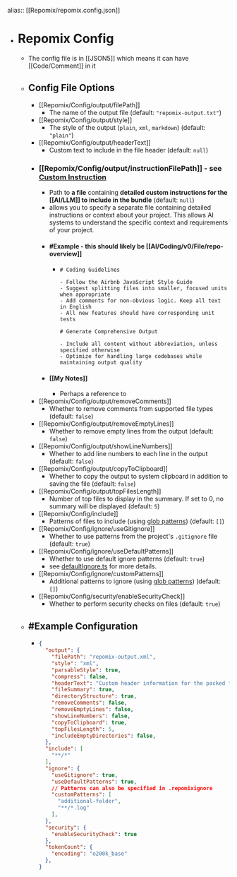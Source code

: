 alias:: [[Repomix/repomix.config.json]]

- # Repomix Config
	- The config file is in [[JSON5]] which means it can have [[Code/Comment]] in it
	- ## Config File Options
		- [[Repomix/Config/output/filePath]]
			- The name of the output file (default: `"repomix-output.txt"`)
		- [[Repomix/Config/output/style]]
			- The style of the output (`plain`, `xml`, `markdown`) (default: `"plain"`)
		- [[Repomix/Config/output/headerText]]
			- Custom text to include in the file header (default: `null`)
		- ### [[Repomix/Config/output/instructionFilePath]] - see [Custom Instruction](https://github.com/yamadashy/repomix/tree/main?tab=readme-ov-file#custom-instruction)
			- Path to **a file** containing **detailed custom instructions for the [[AI/LLM]] to include in the bundle** (default: `null`)
			- allows you to specify a separate file containing detailed instructions or context about your project. This allows AI systems to understand the specific context and requirements of your project.
			- #### #Example - this should likely be [[AI/Coding/v0/File/repo-overview]]
				- ```
				  # Coding Guidelines
				  
				  - Follow the Airbnb JavaScript Style Guide
				  - Suggest splitting files into smaller, focused units when appropriate
				  - Add comments for non-obvious logic. Keep all text in English
				  - All new features should have corresponding unit tests
				  
				  # Generate Comprehensive Output
				  
				  - Include all content without abbreviation, unless specified otherwise
				  - Optimize for handling large codebases while maintaining output quality
				  ```
			- #### [[My Notes]]
				- Perhaps a reference to
		- [[Repomix/Config/output/removeComments]]
			- Whether to remove comments from supported file types (default: `false`)
		- [[Repomix/Config/output/removeEmptyLines]]
			- Whether to remove empty lines from the output (default: `false`)
		- [[Repomix/Config/output/showLineNumbers]]
			- Whether to add line numbers to each line in the output (default: `false`)
		- [[Repomix/Config/output/copyToClipboard]]
			- Whether to copy the output to system clipboard in addition to saving the file (default: `false`)
		- [[Repomix/Config/output/topFilesLength]]
			- Number of top files to display in the summary. If set to 0, no summary will be displayed (default: `5`)
		- [[Repomix/Config/include]]
			- Patterns of files to include (using [glob patterns](https://github.com/mrmlnc/fast-glob?tab=readme-ov-file#pattern-syntax)) (default: `[]`)
		- [[Repomix/Config/ignore/useGitignore]]
			- Whether to use patterns from the project's `.gitignore` file (default: `true`)
		- [[Repomix/Config/ignore/useDefaultPatterns]]
			- Whether to use default ignore patterns (default: `true`)
			- see [defaultIgnore.ts](https://github.com/yamadashy/repomix/blob/main/src/config/defaultIgnore.ts) for more details.
		- [[Repomix/Config/ignore/customPatterns]]
			- Additional patterns to ignore (using [glob patterns](https://github.com/mrmlnc/fast-glob?tab=readme-ov-file#pattern-syntax)) (default: `[]`)
		- [[Repomix/Config/security/enableSecurityCheck]]
			- Whether to perform security checks on files (default: `true`)
	- ## #Example Configuration
		- ~~~json
		  {
		    "output": {
		      "filePath": "repomix-output.xml",
		      "style": "xml",
		      "parsableStyle": true,
		      "compress": false,
		      "headerText": "Custom header information for the packed file.",
		      "fileSummary": true,
		      "directoryStructure": true,
		      "removeComments": false,
		      "removeEmptyLines": false,
		      "showLineNumbers": false,
		      "copyToClipboard": true,
		      "topFilesLength": 5,
		      "includeEmptyDirectories": false,
		    },
		    "include": [
		      "**/*"
		    ],
		    "ignore": {
		      "useGitignore": true,
		      "useDefaultPatterns": true,
		      // Patterns can also be specified in .repomixignore
		      "customPatterns": [
		        "additional-folder",
		        "**/*.log"
		      ],
		    },
		    "security": {
		      "enableSecurityCheck": true
		    },
		    "tokenCount": {
		      "encoding": "o200k_base"
		    },
		  }
		  ~~~